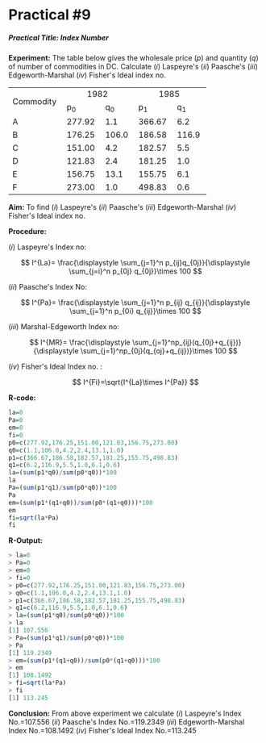 # Practical #9

##### Practical Title: Index Number

**Experiment:** The table below gives the wholesale price $(p)$ and quantity $(q)$ of number of commodities in DC. Calculate $(i)$ Laspeyre's $(ii)$ Paasche's $(iii)$ Edgeworth-Marshal  $(iv)$ Fisher's Ideal index no.

<table>
 <tr>
  <td rowspan="2">Commodity&nbsp;</td>
  <td style="text-align:center" colspan="2">1982&nbsp;</td>
  <td style="text-align:center" colspan="2">1985&nbsp;</td>
 </tr>
 <tr>
  <td>p<sub>0</sub>&nbsp;</td>
  <td>q<sub>0</sub>&nbsp;</td>
  <td>p<sub>1</sub>&nbsp;</td>
  <td>q<sub>1</sub>&nbsp;</td>
 </tr>
 <tr>
  <td>A&nbsp;</td>
  <td>277.92&nbsp;</td>
  <td>1.1&nbsp;</td>
  <td>366.67&nbsp;</td>
  <td>6.2&nbsp;</td>
 </tr>
 <tr>
  <td>B&nbsp;</td>
  <td>176.25&nbsp;</td>
  <td>106.0&nbsp;</td>
  <td>186.58&nbsp;</td>
  <td>116.9&nbsp;</td>
 </tr>
 <tr>
  <td>C&nbsp;</td>
  <td>151.00&nbsp;</td>
  <td>4.2&nbsp;</td>
  <td>182.57&nbsp;</td>
  <td>5.5&nbsp;</td>
 </tr>
 <tr>
  <td>D&nbsp;</td>
  <td>121.83&nbsp;</td>
  <td>2.4&nbsp;</td>
  <td>181.25&nbsp;</td>
  <td>1.0&nbsp;</td>
 </tr>
  <tr>
  <td>E&nbsp;</td>
  <td>156.75&nbsp;</td>
  <td>13.1&nbsp;</td>
  <td>155.75&nbsp;</td>
  <td>6.1&nbsp;</td>
 </tr>
  </tr>
  <tr>
  <td>F&nbsp;</td>
  <td>273.00&nbsp;</td>
  <td>1.0&nbsp;</td>
  <td>498.83&nbsp;</td>
  <td>0.6&nbsp;</td>
 </tr>
</table>


**Aim:** To find  $(i)$ Laspeyre's $(ii)$ Paasche's $(iii)$ Edgeworth-Marshal  $(iv)$ Fisher's Ideal index no.

**Procedure:**

$(i)$ Laspeyre's Index no:

$$
 I^{La}= \frac{\displaystyle \sum_{j=1}^n p_{ij}q_{0j}}{\displaystyle \sum_{j=i}^n p_{0j} q_{0j}}\times 100
$$


$(ii)$ Paasche's Index No:

$$
I^{Pa}= \frac{\displaystyle \sum_{j=1}^n p_{ij} q_{ij}}{\displaystyle \sum_{j=1}^n p_{0i} q_{ij}}\times 100
$$


$(iii)$ Marshal-Edgeworth Index no:

$$
I^{MR}= \frac{\displaystyle \sum_{j=1}^np_{ij}(q_{0j}+q_{ij})}{\displaystyle \sum_{j=1}^np_{0j}(q_{oj}+q_{ij})}\times 100
$$

$(iv)$ Fisher's Ideal Index no. :

$$
I^{Fi}=\sqrt{I^{La}\times I^{Pa}}
$$

**R-code:**


```R
la=0
Pa=0
em=0
fi=0
p0=c(277.92,176.25,151.00,121.83,156.75,273.00)
q0=c(1.1,106.0,4.2,2.4,13.1,1.0)
p1=c(366.67,186.58,182.57,181.25,155.75,498.83)
q1=c(6.2,116.9,5.5,1.0,6.1,0.6)
la=(sum(p1*q0)/sum(p0*q0))*100
la
Pa=(sum(p1*q1)/sum(p0*q0))*100
Pa
em=(sum(p1*(q1+q0))/sum(p0*(q1+q0)))*100
em
fi=sqrt(la*Pa)
fi
```

**R-Output:** 



```R
> la=0
> Pa=0
> em=0
> fi=0
> p0=c(277.92,176.25,151.00,121.83,156.75,273.00)
> q0=c(1.1,106.0,4.2,2.4,13.1,1.0)
> p1=c(366.67,186.58,182.57,181.25,155.75,498.83)
> q1=c(6.2,116.9,5.5,1.0,6.1,0.6)
> la=(sum(p1*q0)/sum(p0*q0))*100
> la
[1] 107.556
> Pa=(sum(p1*q1)/sum(p0*q0))*100
> Pa
[1] 119.2349
> em=(sum(p1*(q1+q0))/sum(p0*(q1+q0)))*100
> em
[1] 108.1492
> fi=sqrt(la*Pa)
> fi
[1] 113.245
```

**Conclusion:** From above experiment we calculate $(i)$ Laspeyre's Index No.=107.556   $(ii)$ Paasche's  Index  No.=119.2349   $(iii)$ Edgeworth-Marshal Index No.=108.1492  $(iv)$ Fisher's Ideal  Index No.=113.245 
